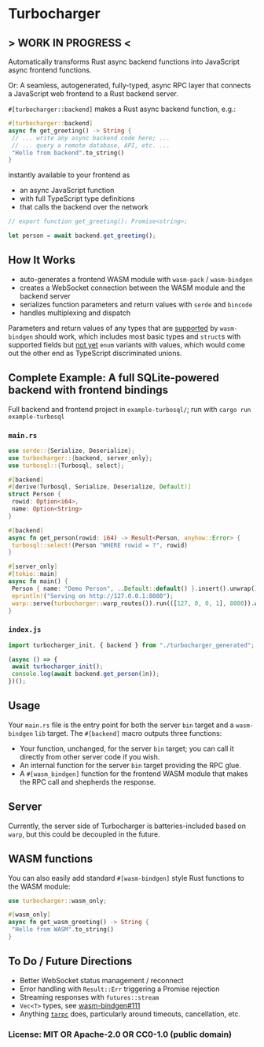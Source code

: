 # Turbocharger

## > WORK IN PROGRESS <

Automatically transforms Rust async backend functions into JavaScript async frontend functions.

Or: A seamless, autogenerated, fully-typed, async RPC layer that connects a JavaScript web frontend to a Rust backend server.

`#[turbocharger::backend]` makes a Rust async backend function, e.g.:

```rust
#[turbocharger::backend]
async fn get_greeting() -> String {
 // ... write any async backend code here; ...
 // ... query a remote database, API, etc. ...
 "Hello from backend".to_string()
}
```

instantly available to your frontend as

- an async JavaScript function
- with full TypeScript type definitions
- that calls the backend over the network

```js
// export function get_greeting(): Promise<string>;

let person = await backend.get_greeting();
```

## How It Works

- auto-generates a frontend WASM module with `wasm-pack` / `wasm-bindgen`
- creates a WebSocket connection between the WASM module and the backend server
- serializes function parameters and return values with `serde` and `bincode`
- handles multiplexing and dispatch

Parameters and return values of any types that are [supported](https://rustwasm.github.io/docs/wasm-bindgen/reference/types.html) by `wasm-bindgen` should work, which includes most basic types and `struct`s with supported fields but [not yet](https://github.com/rustwasm/wasm-bindgen/pull/2631) `enum` variants with values, which would come out the other end as TypeScript discriminated unions.

## Complete Example: A full SQLite-powered backend with frontend bindings

Full backend and frontend project in `example-turbosql/`; run with `cargo run example-turbosql`

### `main.rs`

```rust
use serde::{Serialize, Deserialize};
use turbocharger::{backend, server_only};
use turbosql::{Turbosql, select};

#[backend]
#[derive(Turbosql, Serialize, Deserialize, Default)]
struct Person {
 rowid: Option<i64>,
 name: Option<String>
}

#[backend]
async fn get_person(rowid: i64) -> Result<Person, anyhow::Error> {
 turbosql::select!(Person "WHERE rowid = ?", rowid)
}

#[server_only]
#[tokio::main]
async fn main() {
 Person { name: "Demo Person", ..Default::default() }.insert().unwrap();
 eprintln!("Serving on http://127.0.0.1:8080");
 warp::serve(turbocharger::warp_routes()).run(([127, 0, 0, 1], 8080)).await;
}
```

### `index.js`

```js
import turbocharger_init, { backend } from "./turbocharger_generated";

(async () => {
 await turbocharger_init();
 console.log(await backend.get_person(1n));
})();
```

## Usage

Your `main.rs` file is the entry point for both the server `bin` target and a `wasm-bindgen` `lib` target. The `#[backend]` macro outputs three functions:

- Your function, unchanged, for the server `bin` target; you can call it directly from other server code if you wish.
- An internal function for the server `bin` target providing the RPC glue.
- A `#[wasm_bindgen]` function for the frontend WASM module that makes the RPC call and shepherds the response.

## Server

Currently, the server side of Turbocharger is batteries-included based on `warp`, but this could be decoupled in the future.

## WASM functions

You can also easily add standard `#[wasm-bindgen]` style Rust functions to the WASM module:

```rust
use turbocharger::wasm_only;

#[wasm_only]
async fn get_wasm_greeting() -> String {
 "Hello from WASM".to_string()
}
```

## To Do / Future Directions

- Better WebSocket status management / reconnect
- Error handling with `Result::Err` triggering a Promise rejection
- Streaming responses with `futures::stream`
- `Vec<T>` types, see [wasm-bindgen#111](https://github.com/rustwasm/wasm-bindgen/issues/111)
- Anything [`tarpc`](https://github.com/google/tarpc) does, particularly around timeouts, cancellation, etc.

### License: MIT OR Apache-2.0 OR CC0-1.0 (public domain)
